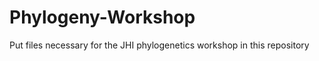 Phylogeny-Workshop
==================

Put files necessary for the JHI phylogenetics workshop in this repository
